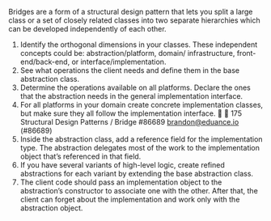 Bridges are a form of a structural design pattern that lets you split a large class or a set of closely related
classes into two separate hierarchies which can be developed independently of each other.

1. Identify the orthogonal dimensions in your classes. These
   independent concepts could be: abstraction/platform, domain/
   infrastructure, front-end/back-end, or interface/implementation.
2. See what operations the client needs and define them in the
   base abstraction class.
3. Determine the operations available on all platforms. Declare
   the ones that the abstraction needs in the general implementation interface.
4. For all platforms in your domain create concrete implementation classes, but make sure they all follow the implementation
   interface.
   
   
   175 Structural Design Patterns / Bridge #86689
   brandon@eduance.io (#86689)
5. Inside the abstraction class, add a reference field for the
   implementation type. The abstraction delegates most of the
   work to the implementation object that’s referenced in
   that field.
6. If you have several variants of high-level logic, create refined
   abstractions for each variant by extending the base abstraction class.
7. The client code should pass an implementation object to the
   abstraction’s constructor to associate one with the other. After
   that, the client can forget about the implementation and work
   only with the abstraction object.